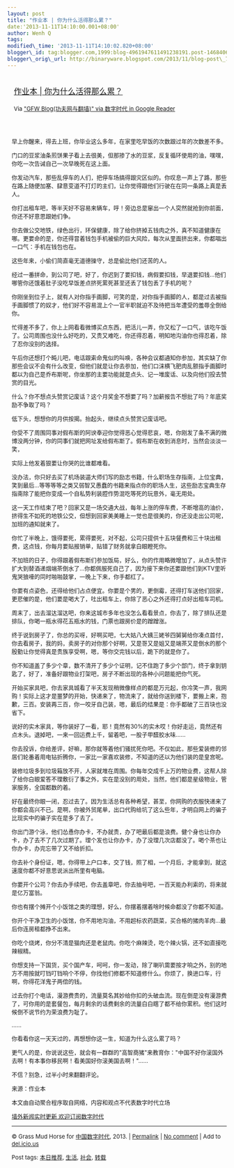 ```yaml
--- 
layout: post 
title: "作业本 | 你为什么活得那么累？" 
date:'2013-11-11T14:10:00.001+08:00' 
author: Wenh Q
tags:
modified\_time: '2013-11-11T14:10:02.820+08:00' 
blogger\_id: tag:blogger.com,1999:blog-4961947611491238191.post-146840645812774891
blogger\_orig\_url: http://binaryware.blogspot.com/2013/11/blog-post\_704.html
---
```

<div style="margin: 10px; padding: 5px;">

<div style="font-size: 18px;">

[作业本 |
你为什么活得那么累？](http://feedproxy.google.com/~r/chinagfwblog/~3/8IH4ZYX4fSY/)

</div>

<div style="font-size: 13px;">

Via ["GFW Blog(功夫网与翻墙)" via 数字时代 in Google
Reader](https://www.blogger.com/blogger.g?blogID=4961947611491238191)

</div>

</div>

<div style="font-size: 13px; padding: 15px 0 10px 10px;">

早上你醒来，得去上班，你毕业这么多年，在家里吃早饭的次数跟过年的次数差不多。

门口的豆浆油条煎饼果子看上去很美，但那掺了水的豆浆，反复循环使用的油，嘿嘿，你吃一次告诫自己一次早晚死在这上面。

你发动汽车，那些乱停车的人们，把停车场搞得跟灾区似的。你叹息一声上了路，那些在路上随便加塞、肆意变道不打灯的主们，让你觉得跟他们行驶在在同一条路上真是丢人。

你打出租车吧，等半天好不容易来辆车，呼！旁边总是窜出一个人突然就抢到你前面，你还不好意思跟她们争。

你去做公交地铁，绿色出行，环保健康，除了给你挤掉五钱肉之外，真不知道健康在哪。更要命的是，你还得冒着钱包手机被偷的巨大风险，每次从里面挤出来，你都唱出一口气：手机在钱包也在。

这些年来，小偷们简直毫无道德操守，总是偷比他们还苦的人。

经过一番拼命，到公司了吧，好了，你迟到了要扣钱，病假要扣钱，早退要扣钱…他们哪管你还饿着肚子没吃早饭差点挤死累死甚至还丢了钱包丢了手机的呢？

你刚坐到位子上，就有人对你指手画脚，可笑的是，对你指手画脚的人，都是过去被指手画脚惯了的奴才，他们好不容易混上个一官半职就迫不及待把当年遭受的羞辱全倒给你。

忙得差不多了，你上上网看看微博买点东西，把活儿一弄，你又松了一口气，该吃午饭了。公司周围也没什么好吃的，又贵又难吃，你还得忍着，明知地沟油你也得忍着，除了忍你没别的选择。

午后你还想打个盹儿吧，电话跟索命鬼似的叫唤，各种会议都通知你参加，其实缺了你那些会议不会有什么改变，但他们就是让你去参加，他们口沫横飞肥肉乱颤指手画脚时都以为自己是乔布斯呢，你坐那的主要功能就是点头、记一堆废话、以及向他们投去赞赏的目光。

什么？你不想点头赞赏记废话？这个月奖金不想要了吗？加薪报告不想批了吗？年底奖励不争取了吗？

低下头，想想你的月供按揭。抬起头，继续点头赞赏记废话吧。

你受不了周围同事对假布斯的阿谀奉迎你觉得恶心觉得悲哀，嗯，你刚发了条不满的微博没两分钟，你的同事们就把网址发给假布斯了。假布斯在收到消息时，当然会淡淡一笑，

实际上他发着狠要让你哭的比谁都难看。

没办法，你只好去买了机场装逼大师们写的励志书籍，什么职场生存指南，上位宝典，笑到最后…等等等等之类又弱智又愚蠢的书籍来指点你的职场人生，这些励志宝典生存指南除了能把你变成一个自私势利装腔作势混吃等死的玩意外，毫无用处。

这一天工作结束了吧？回家又是一场交通大战，每年上涨的停车费，不断增高的油价，挤得生不如死的地铁公交，但想到回家美美睡上一觉也是很美的，你还没走出公司呢，加班的通知就来了。

你忙了半晚上，饿得要死，累得要死，对不起，公司只提供十五块餐费和三十块出租费，这点钱，你每月要贴报销单，贴错了财务就拿白眼瞪死你。

不加班的日子，你得跟着假布斯们参加饭局，好么，你的作用略微增加了，从点头赞许扩大到替酒递烟端茶倒水了…你都佩服死自己了，因为接下来你还要跟他们到KTV里听鬼哭狼嚎的同时啪啪鼓掌，一晚上下来，你手都红了。

你要有点姿色，还得给他们占点便宜。你要是个男的，更倒霉，还得打车送他们回家，更悲催的是，他们要是喝大了，吐出租车上，你除了恶心之外还得打点好出租车司机。

周末了，出去溜达溜达吧，你来这城市多年也没怎么看看景点，你去了，除了排队还是排队，你喝一瓶水得花五瓶水的钱，门票也跟房价是的蹭蹭涨。

终于说到房子了，你总的买呀，好啊买吧，七大姑八大姨三姥爷四舅舅给你凑点首付，你去看房子，我的妈，卖房子的对你那个好啊，又是哥又是姐又是端茶又是倒水的那个殷勤让你觉得真是贵族享受啊，嗯，等你交完钱以后，跪下的就是你了。

你不知道盖了多少个章，数不清开了多少个证明，记不住跑了多少个部门，终于拿到钥匙了，好了，准备好跟物业打架吧，房子不断出现的各种小问题能把你气死。

开始买家具吧，你去家具城看了半天发现稍微像样点的都是万元起，你冷笑一声，我网购！实际上这才是噩梦的开始，快递来了，物流来了，就给你送到楼下，要搬上来，抱歉，三百。安装再三百，你一咬牙自己装，嗯，最后的结果是：你手都破了三百块也没省下。

说好的实木家具，等你装好了一看，耶！竟然有30%的实木哎！你好走运，竟然还有点木头。退掉吧，一来一回运费上千，留着吧，一股子甲醛胶水味……

你去投诉，你给差评，好嘛，那你就等着他们骚扰死你吧。不仅如此，那些爱装修的邻居们轮番着用电钻折腾你，一家比一家喜欢装修，不知道的还以为他们装的是皇宫呢。

装修垃圾多到垃圾箱放不开，人家就堆在周围。你每年交成千上万的物业费，这帮人除了给你白眼爱答不理敷衍了事之外，实在是没别的用处，当然，他们都是星级物业，管家服务，全国都数的着。

好在最终你眼一闭，忍过去了。因为生活总有各种希望，甚至，你网购的衣服快递来了你都会高兴不已。是啊，你被外贸尾单，出口代购给坑了这么些年，才明白网上的骗子比现实中的骗子实在是多了去了。

你出门游个泳，他们怂恿你办卡，不办就贵，办了吧最后都是浪费。健个身也让你办卡，办了去不了几次过期了。理个发也让你办卡，办了没理几次店都没了。喝个茶也让你办卡，办完忘带了又不给折扣。

你去补个身份证，嗯，你得带上户口本，交了钱，照了相，一个月后，才能拿到，就这速度你都不好意思说派出所里有电脑。

你要开个公司？你去办手续吧，你去盖章吧，你去抽号吧，一百天能办利索的，将来就是亿万富翁。

你也有摆个摊开个小饭馆之类的理想，好么，你摆着摆着啥时候命都没了你都不知道。

你开个干净卫生的小饭馆，你不用地沟油，不用超标农药蔬菜，买合格的猪肉羊肉…最后你连房租都挣不出来。

你吃个烧烤，你分不清是猫肉还是老鼠肉。你吃个麻辣烫，吃个辣火锅，还不如直接吃辣椒精。

你想支持一下国货，买个国产车，呵呵，你一发动，除了喇叭需要按才响之外，别的地方不用按就叮铛叮铛响个不停，你找他们修都不知道修什么。你烦了，换进口车，行啊，你得花洋鬼子两倍的钱。

过去你打个电话，漫游费贵的，流量莫名其妙给你扣的头破血流。现在倒是没有漫游费了，可你用的是套餐包，每月剩余的话费剩余的流量白白瞎了都不给你累积。他们这时候倒不说节约为荣浪费为耻了。

……

你看看你这一天天过的，再想想你这一生，知道为什么这么累了吗？

更气人的是，你说说这些，就会有一群群的"高智商猪"来教育你："中国不好你滚国外去啊！有本事你移民啊！看美国好你滚美国去啊！"……

不信？别急，过半小时来翻翻评论。

来源：作业本



本文由自动聚合程序取自网络，内容和观点不代表数字时代立场

[墙外新闻实时更新 欢迎订阅数字时代](http://eepurl.com/mstlf)


------------------------------------------------------------------------

© Grass Mud Horse for
[中国数字时代](http://chinadigitaltimes.net/chinese), 2013. |
[Permalink](http://chinadigitaltimes.net/chinese/2013/11/%E4%BD%9C%E4%B8%9A%E6%9C%AC-%E4%BD%A0%E4%B8%BA%E4%BB%80%E4%B9%88%E6%B4%BB%E5%BE%97%E9%82%A3%E4%B9%88%E7%B4%AF%EF%BC%9F/)
| [No
comment](http://chinadigitaltimes.net/chinese/2013/11/%E4%BD%9C%E4%B8%9A%E6%9C%AC-%E4%BD%A0%E4%B8%BA%E4%BB%80%E4%B9%88%E6%B4%BB%E5%BE%97%E9%82%A3%E4%B9%88%E7%B4%AF%EF%BC%9F/#comments)
| Add to
[del.icio.us](http://del.icio.us/post?url=http://chinadigitaltimes.net/chinese/2013/11/%E4%BD%9C%E4%B8%9A%E6%9C%AC-%E4%BD%A0%E4%B8%BA%E4%BB%80%E4%B9%88%E6%B4%BB%E5%BE%97%E9%82%A3%E4%B9%88%E7%B4%AF%EF%BC%9F/&title=%E4%BD%9C%E4%B8%9A%E6%9C%AC%20%7C%20%E4%BD%A0%E4%B8%BA%E4%BB%80%E4%B9%88%E6%B4%BB%E5%BE%97%E9%82%A3%E4%B9%88%E7%B4%AF%EF%BC%9F)

Post tags:
[本日推荐](http://chinadigitaltimes.net/chinese/tag/%E6%9C%AC%E6%97%A5%E6%8E%A8%E8%8D%90/?category=18271),
[生活](http://chinadigitaltimes.net/chinese/tag/%E7%94%9F%E6%B4%BB/?category=18271),
[社会](http://chinadigitaltimes.net/chinese/tag/%E7%A4%BE%E4%BC%9A/?category=18271),
[转载](http://chinadigitaltimes.net/chinese/tag/%E8%BD%AC%E8%BD%BD/?category=18271)

</div>

